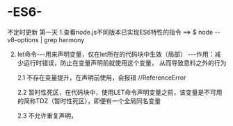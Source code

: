 # -ES6-
不定时更新
第一天
1.查看node.js不同版本已实现ES6特性的指令 ==> $ node --v8-options | grep harmony

2.  let命令---用来声明变量，仅在let所在的代码块中生效（局部） ---作用：减少运行时错误，防止在变量声明前就使用这个变量， 从而导致意料之外的行为

    2.1  不存在变量提升，在声明前使用，会报错 //ReferenceError
   
    2.2  暂时性死区，在代码块中，使用LET命令声明变量之前，该变量是不可用的简称TDZ（暂时性死区），即便有一个全局同名变量
    
    2.3  不允许重复声明，
        

